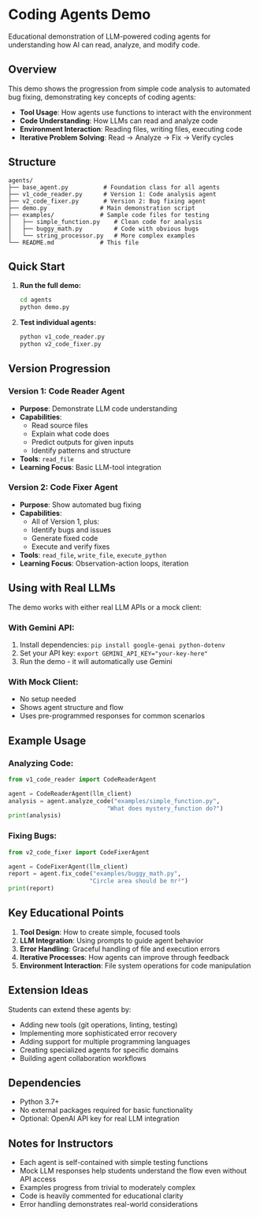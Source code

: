 # Coding Agents Demo

Educational demonstration of LLM-powered coding agents for understanding how AI can read, analyze, and modify code.

## Overview

This demo shows the progression from simple code analysis to automated bug fixing, demonstrating key concepts of coding agents:

- **Tool Usage**: How agents use functions to interact with the environment
- **Code Understanding**: How LLMs can read and analyze code
- **Environment Interaction**: Reading files, writing files, executing code
- **Iterative Problem Solving**: Read → Analyze → Fix → Verify cycles

## Structure

```
agents/
├── base_agent.py          # Foundation class for all agents
├── v1_code_reader.py      # Version 1: Code analysis agent
├── v2_code_fixer.py       # Version 2: Bug fixing agent
├── demo.py               # Main demonstration script
├── examples/             # Sample code files for testing
│   ├── simple_function.py    # Clean code for analysis
│   ├── buggy_math.py         # Code with obvious bugs
│   └── string_processor.py   # More complex examples
└── README.md             # This file
```

## Quick Start

1. **Run the full demo:**
   ```bash
   cd agents
   python demo.py
   ```

2. **Test individual agents:**
   ```bash
   python v1_code_reader.py
   python v2_code_fixer.py
   ```

## Version Progression

### Version 1: Code Reader Agent
- **Purpose**: Demonstrate LLM code understanding
- **Capabilities**: 
  - Read source files
  - Explain what code does
  - Predict outputs for given inputs
  - Identify patterns and structure
- **Tools**: `read_file`
- **Learning Focus**: Basic LLM-tool integration

### Version 2: Code Fixer Agent  
- **Purpose**: Show automated bug fixing
- **Capabilities**:
  - All of Version 1, plus:
  - Identify bugs and issues
  - Generate fixed code
  - Execute and verify fixes
- **Tools**: `read_file`, `write_file`, `execute_python`
- **Learning Focus**: Observation-action loops, iteration

## Using with Real LLMs

The demo works with either real LLM APIs or a mock client:

### With Gemini API:
1. Install dependencies: `pip install google-genai python-dotenv`
2. Set your API key: `export GEMINI_API_KEY="your-key-here"`
3. Run the demo - it will automatically use Gemini

### With Mock Client:
- No setup needed
- Shows agent structure and flow
- Uses pre-programmed responses for common scenarios

## Example Usage

### Analyzing Code:
```python
from v1_code_reader import CodeReaderAgent

agent = CodeReaderAgent(llm_client)
analysis = agent.analyze_code("examples/simple_function.py", 
                            "What does mystery_function do?")
print(analysis)
```

### Fixing Bugs:
```python
from v2_code_fixer import CodeFixerAgent

agent = CodeFixerAgent(llm_client)
report = agent.fix_code("examples/buggy_math.py",
                       "Circle area should be πr²")
print(report)
```

## Key Educational Points

1. **Tool Design**: How to create simple, focused tools
2. **LLM Integration**: Using prompts to guide agent behavior  
3. **Error Handling**: Graceful handling of file and execution errors
4. **Iterative Processes**: How agents can improve through feedback
5. **Environment Interaction**: File system operations for code manipulation

## Extension Ideas

Students can extend these agents by:

- Adding new tools (git operations, linting, testing)
- Implementing more sophisticated error recovery
- Adding support for multiple programming languages
- Creating specialized agents for specific domains
- Building agent collaboration workflows

## Dependencies

- Python 3.7+
- No external packages required for basic functionality
- Optional: OpenAI API key for real LLM integration

## Notes for Instructors

- Each agent is self-contained with simple testing functions
- Mock LLM responses help students understand the flow even without API access
- Examples progress from trivial to moderately complex
- Code is heavily commented for educational clarity
- Error handling demonstrates real-world considerations
